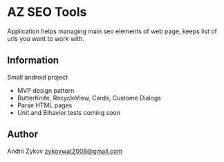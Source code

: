 # AZ SEO Tools

Application helps managing main seo elements of web page, keeps list of urls you want to work with. 

## Information

Small android project
 - MVP design pattern
 - ButterKnife, RecycleView, Cards, Custome Dialogs 
 - Parse HTML pages
 - Unit and Bihavior tests coming soon
 
## Author

Andrii Zykov 
zykovwat2008@gmail.com
